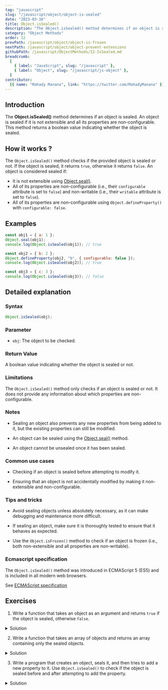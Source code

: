 ```yaml
---
tag: "javascript"
slug: "/javascript/object/object-is-sealed"
date: "2023-03-16"
title: Object.isSealed()
description: "The Object.isSealed() method determines if an object is sealed. An object is sealed if it is not extensible and all its properties are non-configurable. This method returns a boolean value indicating whether the object is sealed."
category: "Object Methods"
order: 12
prevPath: /javascript/object/object-is-frozen
nextPath: /javascript/object/object-prevent-extensions
githubPath: /javascript/ObjectMethods/12-IsSealed.md
breadcrumb:
  [
    { label: "JavaScript", slug: "/javascript" },
    { label: "Object", slug: "/javascript/js-object" },
  ]
contributor:
  [{ name: "Mahady Manana", link: "https://twitter.com/MahadyManana" }]
---
```


## Introduction

The **Object.isSealed()** method determines if an object is sealed. An object is sealed if it is not extensible and all its properties are non-configurable. This method returns a boolean value indicating whether the object is sealed.



## How it works ?

The `Object.isSealed()` method checks if the provided object is sealed or not. If the object is sealed, it returns `true`, otherwise it returns `false`. An object is considered sealed if:

- It is not extensible using [Object.seal()](/javascript/object/object-seal/).
- All of its properties are non-configurable (i.e., their `configurable` attribute is set to `false`) and non-writable (i.e., their `writable` attribute is set to `false`).
- All of its properties are non-configurable using `Object.defineProperty()` with `configurable: false`.

## Examples

```js
const obj1 = { a: 1 };
Object.seal(obj1);
console.log(Object.isSealed(obj1)); // true

const obj2 = { b: 2 };
Object.defineProperty(obj2, "b", { configurable: false });
console.log(Object.isSealed(obj2)); // true

const obj3 = { c: 3 };
console.log(Object.isSealed(obj3)); // false
```


## Detailed explanation

### Syntax

```javascript
Object.isSealed(obj);
```

### Parameter

- `obj`: The object to be checked.

### Return Value

A boolean value indicating whether the object is sealed or not.

### Limitations

The `Object.isSealed()` method only checks if an object is sealed or not. It does not provide any information about which properties are non-configurable.

### Notes

- Sealing an object also prevents any new properties from being added to it, but the existing properties can still be modified.

- An object can be sealed using the [Object.seal()](/javascript/object/object-seal/) method.

- An object cannot be unsealed once it has been sealed.

### Common use cases

- Checking if an object is sealed before attempting to modify it.

- Ensuring that an object is not accidentally modified by making it non-extensible and non-configurable.

### Tips and tricks

- Avoid sealing objects unless absolutely necessary, as it can make debugging and maintenance more difficult.

- If sealing an object, make sure it is thoroughly tested to ensure that it behaves as expected.

- Use the `Object.isFrozen()` method to check if an object is frozen (i.e., both non-extensible and all properties are non-writable).

### Ecmascript specification

The `Object.isSealed()` method was introduced in ECMAScript 5 (ES5) and is included in all modern web browsers.

See <a href="https://tc39.es/ecma262/multipage/fundamental-objects.html#sec-object.issealed" target="_blank" rel="noopener noreferrer">ECMAScript specification</a>

## Exercises

1. Write a function that takes an object as an argument and returns `true` if the object is sealed, otherwise `false`.

<details>

<summary>Solution</summary>

```js
function isObjectSealed(obj) {
  return Object.isSealed(obj);
}
```

</details>

2. Write a function that takes an array of objects and returns an array containing only the sealed objects.

<details>

<summary>Solution</summary>

```js
function getSealedObjects(objArr) {
  return objArr.filter((obj) => Object.isSealed(obj));
}
```

</details>

3. Write a program that creates an object, seals it, and then tries to add a new property to it. Use `Object.isSealed()` to check if the object is sealed before and after attempting to add the property.

<details>

<summary>Solution</summary>

```js
const obj = {
  name: "John",
  age: 30,
};

console.log(Object.isSealed(obj)); // false

Object.seal(obj);

console.log(Object.isSealed(obj)); // true

obj.newProp = "test";

console.log(Object.isSealed(obj)); // true
```

In the above example, the `Object.seal()` method is used to seal the obj object. After sealing the object, the `newProp` property is added to it. Since the object is sealed, the new property addition will fail silently, and the object will still be sealed. The `Object.isSealed()` method is used to verify the sealed status of the object before and after adding the new property.

</details>
